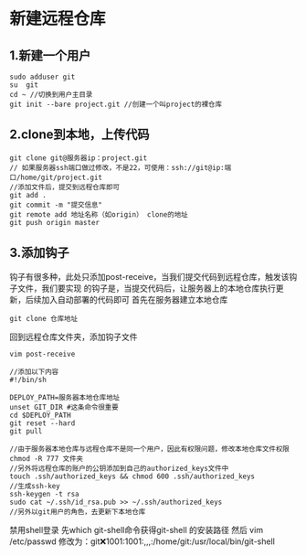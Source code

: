 # 新建远程仓库

## 1.新建一个用户
```
sudo adduser git
su  git
cd ~ //切换到用户主目录
git init --bare project.git //创建一个叫project的裸仓库
```
## 2.clone到本地，上传代码
```
git clone git@服务器ip：project.git
// 如果服务器ssh端口做过修改，不是22，可使用：ssh://git@ip:端口/home/git/project.git
//添加文件后，提交到远程仓库即可
git add .
git commit -m "提交信息"
git remote add 地址名称（如origin） clone的地址
git push origin master
```
## 3.添加钩子
钩子有很多种，此处只添加post-receive，当我们提交代码到远程仓库，触发该钩子文件，我们要实现
的钩子是，当提交代码后，让服务器上的本地仓库执行更新，后续加入自动部署的代码即可
首先在服务器建立本地仓库
```
git clone 仓库地址
```
回到远程仓库文件夹，添加钩子文件
```
vim post-receive

//添加以下内容
#!/bin/sh

DEPLOY_PATH=服务器本地仓库地址
unset GIT_DIR #这条命令很重要
cd $DEPLOY_PATH
git reset --hard
git pull

//由于服务器本地仓库与远程仓库不是同一个用户，因此有权限问题，修改本地仓库文件权限
chmod -R 777 文件夹
//另外将远程仓库的账户的公钥添加到自己的authorized_keys文件中
touch .ssh/authorized_keys && chmod 600 .ssh/authorized_keys
//生成ssh-key
ssh-keygen -t rsa
sudo cat ~/.ssh/id_rsa.pub >> ~/.ssh/authorized_keys
//另外以git用户的角色，去更新下本地仓库
```


禁用shell登录
先which git-shell命令获得git-shell 的安装路径
然后 vim /etc/passwd
修改为：git:x:1001:1001:,,,:/home/git:/usr/local/bin/git-shell
